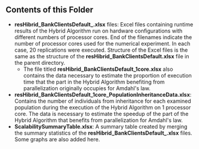 ## Contents of this Folder
 * **resHibrid_BankClientsDefault_.xlsx** files: Excel files containing runtime results of the Hybrid Algorithm run on hardware configurations with different numbers of processor cores. End of the filenames indicate the number of processor cores used for the numerical experiment. In each case, 20 replications were executed. Structure of the Excel files is the same as the structure of the **resHibrid_BankClientsDefault.xlsx** file in the parent directory.
    * The file titled **resHibrid_BankClientsDefault_1core.xlsx** also contains the data necessary to estimate the proportion of execution time that the part in the Hybrid Algorithm benefiting from parallelization originally occupies for Amdahl's law.
 * **resHibrid_BankClientsDefault_1core_PopulationInheritanceData.xlsx**: Contains the number of individuals from inheritance for each examined population during the execution of the Hybrid Algorithm on 1 processor core. The data is necessary to estimate the speedup of the part of the Hybrid Algorithm that benefits from parallelization for Amdahl's law.
 * **ScalabilitySummaryTable.xlsx**: A summary table created by merging the summary statistics of the **resHibrid_BankClientsDefault_.xlsx** files. Some graphs are also added here.
